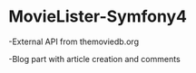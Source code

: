 # MovieLister-Symfony4

-External API from themoviedb.org

-Blog part with article creation and comments
